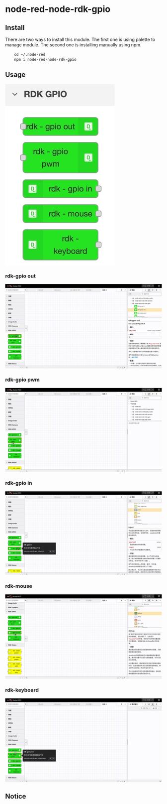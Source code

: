 # node-red-node-rdk-gpio

## Install
There are two ways to install this module. The first one is using palette to manage module. The second one is installing manually using npm.
```
    cd ~/.node-red
    npm i node-red-node-rdk-gpio
```

## Usage
![rdk-gpio nodes](./images/rdkgpio_nodes.jpeg)

### rdk-gpio out
![rdk-gpio out](./images/rdkgpio_out.gif)

### rdk-gpio pwm
![rdk-gpio pwm](./images/rdkgpio_pwm.gif)

### rdk-gpio in
![rdk-gpio in](./images/rdkgpio_in.gif)

### rdk-mouse
![rdk-mouse](./images/rdkgpio_mouse.gif)

### rdk-keyboard
![rdk-keyboard](./images/rdkgpio_keyboard.gif)

## Notice
